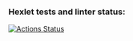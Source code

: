 ### Hexlet tests and linter status:
[![Actions Status](https://github.com/Bosun18/qa-engineer-project-84/actions/workflows/hexlet-check.yml/badge.svg)](https://github.com/Bosun18/qa-engineer-project-84/actions)